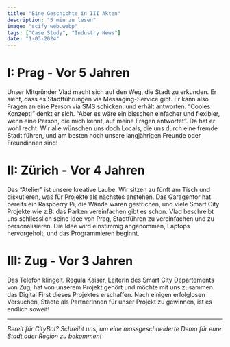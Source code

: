 ```yaml
---
title: "Eine Geschichte in III Akten"
description: "5 min zu lesen"
image: "scify_web.webp"
tags: ["Case Study", "Industry News"]
date: "1-03-2024"
---
```


# I: Prag - Vor 5 Jahren         
Unser Mitgründer Vlad macht sich auf den Weg, die Stadt zu erkunden. Er sieht, dass es Stadtführungen via Messaging-Service gibt.
Er kann also Fragen an eine Person via SMS schicken, und erhält antworten. “Cooles Konzept!” denkt er sich. “Aber es wäre ein bisschen einfacher und flexibler, 
wenn eine Person, die mich kennt, auf meine Fragen antwortet”. Da hat er wohl recht. Wir alle wünschen uns doch Locals, die uns durch eine fremde Stadt führen, 
und am besten noch unsere langjährigen Freunde oder Freundinnen sind!

# II: Zürich - Vor 4 Jahren
Das “Atelier” ist unsere kreative Laube. Wir sitzen zu fünft am Tisch und diskutieren, was für Projekte als nächstes anstehen. 
Das Garagentor hat  bereits ein Raspberry Pi, die Wände waren gestrichen, und viele Smart City Projekte wie z.B. das Parken vereinfachen gibt es schon. Vlad beschreibt uns schliesslich seine Idee von Prag, 
Stadtführen zu vereinfachen und zu personalisieren. Die Idee wird einstimmig angenommen, Laptops hervorgeholt, und das Programmieren beginnt.

# III: Zug - Vor 3 Jahren
Das Telefon klingelt. Regula Kaiser, Leiterin des Smart City Departements von Zug, hat von unserem Projekt gehört und möchte mit uns zusammen das Digital 
First dieses Projektes erschaffen. Nach einigen erfolglosen Versuchen, Städte als PartnerInnen für unser Projekt zu gewinnen, ist es endlich soweit!

---

*Bereit für CityBot? Schreibt uns, um eine massgeschneiderte Demo für eure Stadt oder Region zu bekommen!*
